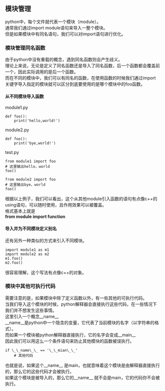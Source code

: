 ## 模块管理
python中，每个文件就代表一个模块（module）。   
通常我们通过import module语句来导入一整个模块。   
但是如果模块中有同名语句，我们可以对import语句进行优化。   
### 模块管理同名函数
由于python中没有重载的概念，遇到同名函数则会产生歧义。   
理论上来说，无论是定义了同名函数还是导入了同名函数，后一个函数都会覆盖前一个，因此实际调用的是后一个函数。    
而在不同的模块中，我们可以有同名的函数，在使用函数的时候我们通过import关键字导入指定的模块就可以区分到底要使用的是哪个模块中的foo函数。   
#### 从不同模块导入函数
module1.py   
```
def foo():
	print('hello,world!')    
```   
module2.py
```
def foo():
	print('bye,world!')    
```    
test.py   

```
from module1 import foo   
# 这里输出hello，world   
foo()   

from module2 import foo   
# 这里输出bye，world   
foo()    
```
根据以上例子，我们可以看出，这个从其他module引入函数的语句有点像c++的using语句，可以随时使用，且作用效果可以被覆盖。    
格式基本上就是   
**from module import function**   
#### 导入并为不同模块定义别名
还有另外一种类似的方式来引入不同模块。   
```
import module1 as m1   
import module2 as m2   
m1.foo()   
m2.foo()    
```
很容易理解，这个写法有点像c++的对象。   
### 模块中其他可执行代码
需要注意的是，如果模块中除了定义函数以外，有一些其他的可执行代码。   
当我们导入这个模块的时候，python解释器会直接执行这些代码，在一些情况下我们并不想发生这些事情。   
这里引入一个概念\_\_name\_\_   
\_\_name\_\_是python中一个隐含的变量，它代表了当前模块的名字（以字符串的格式）。  
而如果一个模块被python解释器直接执行，它的名字会变成\_\_main\_\_   
因此我们可以用这么一个条件语句来防止其他模块的函数被误执行。   
```
if \_\_name\_\_ == '\_\_mian\_\_'   
	# 其他代码   
```   
也就是说，如果这个\_\_name\_\_ 是main，也就意味着这个模块是由解释器直接执行的，那么它的这些代码才会被执行。   
如果这个模块是被导入的，那么它的\_\_name\_\_ 就不会是main，它的代码你不会被执行。    
